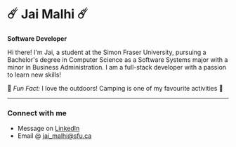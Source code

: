 # ☄️ Jai Malhi ☄️

**Software Developer** 

Hi there! I'm Jai, a student at the Simon Fraser University, pursuing a Bachelor's degree in Computer Science as a Software Systems major with a minor in Business Administration. I am a full-stack developer with a passion to learn new skills!

🌳 *Fun Fact:* I love the outdoors! Camping is one of my favourite activities 🌳

---

### Connect with me

- Message on [LinkedIn](https://www.linkedin.com/in/jaimalhi/)
- Email @ [jai_malhi@sfu.ca](jai_malhi@sfu.ca)
